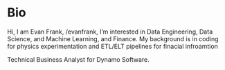 # Bio

Hi, I am Evan Frank, /evanfrank, I’m interested in Data Engineering, Data Science, and Machine Learning, and Finance. My background is in coding for physics experimentation and ETL/ELT pipelines for finacial infroamtion

Technical Business Analyst for Dynamo Software. 
